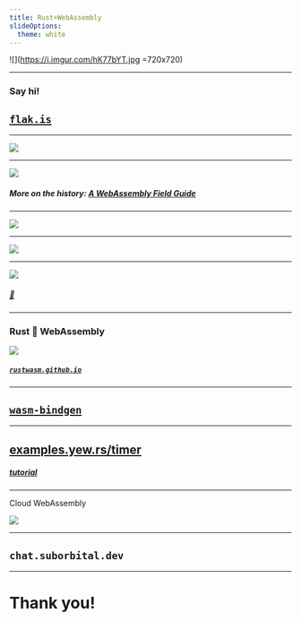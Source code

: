 ```yaml
---
title: Rust+WebAssembly
slideOptions:
  theme: white
---
```


![](https://i.imgur.com/hK77bYT.jpg =720x720)


---

### Say hi!

## [`flak.is`](https://flak.is)

---

![](https://i.imgur.com/rCCfZVE.png)

---

![](https://i.imgur.com/sCpZxi3.jpg)

##### More on the history: [A WebAssembly Field Guide](https://pityu.flaki.hu/videos/watch/962bdc3c-7525-4a84-87af-084a9420a893)

---

![](https://i.imgur.com/FMzvW9a.png)

---

![](https://i.imgur.com/Hwd1Z2l.png)

---

![](http://talk.flak.is/wasm/ts-meetup/img/wasm-code-explorer.png)

##### [👀](https://wasdk.github.io/wasmcodeexplorer/)

---

### Rust 💖 WebAssembly

![](https://i.imgur.com/yWWcZtf.png)

##### [`rustwasm.github.io`](https://rustwasm.github.io)

---

## [`wasm-bindgen`](https://yew.rs/docs/concepts/wasm-bindgen)

---

## [examples.yew.rs/timer](https://examples.yew.rs/timer/)


##### [tutorial](https://yew.rs/docs/tutorial#making-it-interactive)

---

Cloud WebAssembly

![](https://i.imgur.com/IeaxRGA.jpg)

---

## `chat.suborbital.dev`

---

# Thank you!
